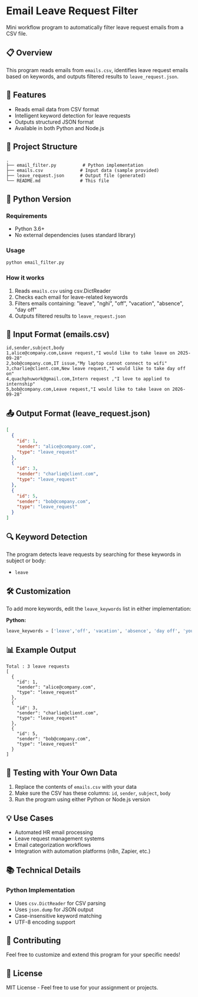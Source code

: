 # Email Leave Request Filter

Mini workflow program to automatically filter leave request emails from a CSV file.

## 📋 Overview

This program reads emails from `emails.csv`, identifies leave request emails based on keywords, and outputs filtered results to `leave_request.json`.

## 🚀 Features

- Reads email data from CSV format
- Intelligent keyword detection for leave requests
- Outputs structured JSON format
- Available in both Python and Node.js

## 📁 Project Structure

```
.
├── email_filter.py          # Python implementation
├── emails.csv              # Input data (sample provided)
├── leave_request.json      # Output file (generated)
└── README.md               # This file
```

## 🐍 Python Version

### Requirements
- Python 3.6+
- No external dependencies (uses standard library)

### Usage

```bash
python email_filter.py
```

### How it works

1. Reads `emails.csv` using csv.DictReader
2. Checks each email for leave-related keywords
3. Filters emails containing: "leave", "nghỉ", "off", "vacation", "absence", "day off"
4. Outputs filtered results to `leave_request.json`


## 📝 Input Format (emails.csv)

```csv
id,sender,subject,body
1,alice@company.com,Leave request,"I would like to take leave on 2025-09-28"
2,bob@company.com,IT issue,"My laptop cannot connect to wifi"
3,charlie@client.com,New leave request,"I would like to take day off on"
4,quachphuwork@gmail.com,Intern request ,"I love to applied to internship"
5,bob@company.com,Leave request,"I would like to take leave on 2026-09-28"
```

## 📤 Output Format (leave_request.json)

```json
[
  {
    "id": 1,
    "sender": "alice@company.com",
    "type": "leave_request"
  },
  {
    "id": 3,
    "sender": "charlie@client.com",
    "type": "leave_request"
  },
  {
    "id": 5,
    "sender": "bob@company.com",
    "type": "leave_request"
  }
]
```

## 🔍 Keyword Detection

The program detects leave requests by searching for these keywords in subject or body:
- `leave`


## 🛠️ Customization

To add more keywords, edit the `leave_keywords` list in either implementation:

**Python:**
```python
leave_keywords = ['leave','off', 'vacation', 'absence', 'day off', 'your_keyword']
```


## 📊 Example Output

```
Total : 3 leave requests
[
  {
    "id": 1,
    "sender": "alice@company.com",
    "type": "leave_request"
  },
  {
    "id": 3,
    "sender": "charlie@client.com",
    "type": "leave_request"
  },
  {
    "id": 5,
    "sender": "bob@company.com",
    "type": "leave_request"
  }
]
```

## 🧪 Testing with Your Own Data

1. Replace the contents of `emails.csv` with your data
2. Make sure the CSV has these columns: `id`, `sender`, `subject`, `body`
3. Run the program using either Python or Node.js version

## 💡 Use Cases

- Automated HR email processing
- Leave request management systems
- Email categorization workflows
- Integration with automation platforms (n8n, Zapier, etc.)

## 📚 Technical Details

### Python Implementation
- Uses `csv.DictReader` for CSV parsing
- Uses `json.dump` for JSON output
- Case-insensitive keyword matching
- UTF-8 encoding support

## 🤝 Contributing

Feel free to customize and extend this program for your specific needs!

## 📄 License

MIT License - Feel free to use for your assignment or projects.
